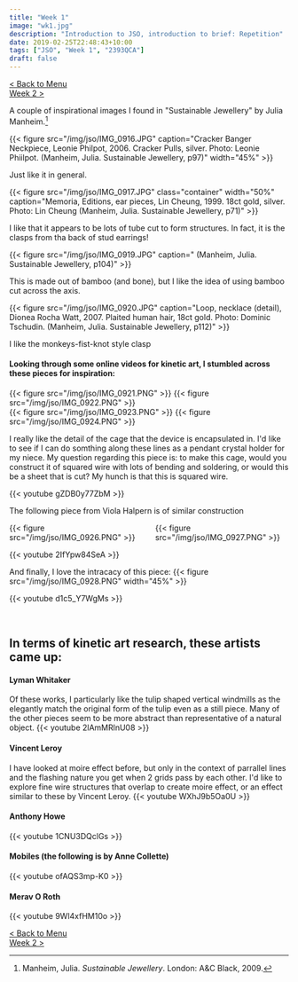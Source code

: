 ```yaml
---
title: "Week 1"
image: "wk1.jpg"
description: "Introduction to JSO, introduction to brief: Repetition"
date: 2019-02-25T22:48:43+10:00
tags: ["JSO", "Week 1", "2393QCA"]
draft: false
---
```

[< Back to Menu](/jso/)  
[Week 2 >](/jso/week02)


A couple of inspirational images I found in "Sustainable Jewellery" by Julia Manheim.[^Manheim]


{{< figure src="/img/jso/IMG_0916.JPG" caption="Cracker Banger Neckpiece, Leonie Philpot, 2006. Cracker Pulls, silver.  Photo: Leonie Phiilpot. (Manheim, Julia. Sustainable Jewellery, p97)" width="45%" >}}

Just like it in general. 

{{< figure src="/img/jso/IMG_0917.JPG" class="container" width="50%" caption="Memoria, Editions, ear pieces, Lin Cheung, 1999. 18ct gold, silver. Photo: Lin Cheung (Manheim, Julia. Sustainable Jewellery, p71)" >}}

I like that it appears to be lots of tube cut to form structures.  In fact, it is the clasps from tha back of stud earrings!


{{< figure src="/img/jso/IMG_0919.JPG" caption=" (Manheim, Julia. Sustainable Jewellery, p104)" >}}

This is made out of bamboo (and bone), but I like the idea of using bamboo cut across the axis.

{{< figure src="/img/jso/IMG_0920.JPG" caption="Loop, necklace (detail), Dionea Rocha Watt, 2007. Plaited human hair, 18ct gold. Photo: Dominic Tschudin. (Manheim, Julia. Sustainable Jewellery, p112)" >}}

I like the monkeys-fist-knot style clasp
<br>

#### Looking through some online videos for kinetic art, I stumbled across these pieces for inspiration:

<div class="row">
    <div class="6u 12u$(medium)">
        {{< figure src="/img/jso/IMG_0921.PNG" >}}
        {{< figure src="/img/jso/IMG_0922.PNG" >}}
    </div>
    <div class="6u 12u$(medium)">
        {{< figure src="/img/jso/IMG_0923.PNG" >}} 
        {{< figure src="/img/jso/IMG_0924.PNG" >}}
    </div>
</div>

I really like the detail of the cage that the device is encapsulated in.  I'd like to see if I can do somthing along these lines as a pendant crystal holder for my niece.  My question regarding this piece is: to make this cage, would you construct it of squared wire with lots of bending and soldering, or would this be a sheet that is cut?  My hunch is that this is squared wire.

{{< youtube gZDB0y77ZbM >}}<br />


The following piece from Viola Halpern is of similar construction
<div class="columns">
  <div class="column">
    {{< figure src="/img/jso/IMG_0926.PNG" >}}
  </div>
  <div class="column">
    {{< figure src="/img/jso/IMG_0927.PNG" >}}
  </div>
</div>


{{< youtube 2IfYpw84SeA >}}<br />


And finally, I love the intracacy of this piece:
{{< figure src="/img/jso/IMG_0928.PNG" width="45%" >}}

{{< youtube d1c5_Y7WgMs >}}

<br>

## In terms of kinetic art research, these artists came up:

#### Lyman Whitaker
Of these works, I particularly like the tulip shaped vertical windmills as the elegantly match the original form of the tulip even as a still piece.  Many of the other pieces seem to be more abstract than representative of a natural object.
{{< youtube 2lAmMRlnU08 >}}


#### Vincent Leroy
I have looked at moire effect before, but only in the context of parrallel lines and the flashing nature you get when 2 grids pass by each other.  I'd like to explore fine wire structures that overlap to create moire effect, or an effect similar to these by Vincent Leroy.
{{< youtube WXhJ9b5Oa0U >}}


#### Anthony Howe
{{< youtube 1CNU3DQclGs >}}

#### Mobiles (the following is by Anne Collette)
{{< youtube ofAQS3mp-K0 >}}


#### Merav O Roth
{{< youtube 9Wl4xfHM10o >}}




[< Back to Menu](/jso/)  
[Week 2 >](/jso/week02)


[^Manheim]: Manheim, Julia. _Sustainable Jewellery_. London: A&C Black, 2009.


